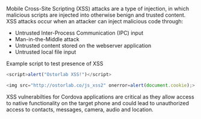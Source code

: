 Mobile Cross-Site Scripting (XSS) attacks are a type of injection, in which malicious scripts are injected into otherwise benign and trusted content. XSS attacks occur when an attacker can inject malicious code through:

*   Untrusted Inter-Process Communication (IPC) input
*   Man-in-the-Middle attack
*   Untrusted content stored on the webserver application
*   Untrusted local file input

Example script to test presence of XSS

```javascript
<script>alert("Ostorlab XSS!")</script>
```

```javascript
<img src="http://ostorlab.co/js_xss2" onerror=alert(document.cookie);>
```

XSS vulnerabilties for Cordova applications are critical as they allow access to native functionality on the target phone and could lead to unauthorized access to contacts, messages, camera, audio and location.